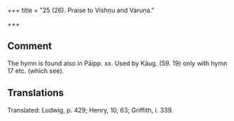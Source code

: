 +++
title = "25 (26). Praise to Vishṇu and Varuṇa."

+++
## Comment
The hymn is found also in Pāipp. xx. Used by Kāug. (59. 19) only with hymn 17 etc. (which see).


## Translations
Translated: Ludwig, p. 429; Henry, 10, 63; Griffith, i. 339.
